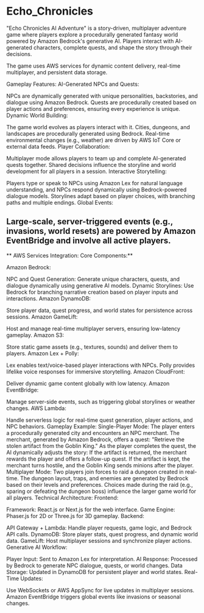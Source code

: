 # Echo_Chronicles
"Echo Chronicles AI Adventure" is a story-driven, multiplayer adventure game where players explore a procedurally generated fantasy world powered by Amazon Bedrock's generative AI. Players interact with AI-generated characters, complete quests, and shape the story through their decisions. 

The game uses AWS services for dynamic content delivery, real-time multiplayer, and persistent data storage.

Gameplay Features:
AI-Generated NPCs and Quests:

NPCs are dynamically generated with unique personalities, backstories, and dialogue using Amazon Bedrock.
Quests are procedurally created based on player actions and preferences, ensuring every experience is unique.
Dynamic World Building:

The game world evolves as players interact with it. Cities, dungeons, and landscapes are procedurally generated using Bedrock.
Real-time environmental changes (e.g., weather) are driven by AWS IoT Core or external data feeds.
Player Collaboration:

Multiplayer mode allows players to team up and complete AI-generated quests together.
Shared decisions influence the storyline and world development for all players in a session.
Interactive Storytelling:

Players type or speak to NPCs using Amazon Lex for natural language understanding, and NPCs respond dynamically using Bedrock-powered dialogue models.
Storylines adapt based on player choices, with branching paths and multiple endings.
Global Events:

Large-scale, server-triggered events (e.g., invasions, world resets) are powered by Amazon EventBridge and involve all active players.
---------------------------------------------------------------------------------------------------------------------------------------------------------------------------------------------------------------------------------------------
**
AWS Services Integration:
Core Components:**

Amazon Bedrock:

NPC and Quest Generation: Generate unique characters, quests, and dialogue dynamically using generative AI models.
Dynamic Storylines: Use Bedrock for branching narrative creation based on player inputs and interactions.
Amazon DynamoDB:

Store player data, quest progress, and world states for persistence across sessions.
Amazon GameLift:

Host and manage real-time multiplayer servers, ensuring low-latency gameplay.
Amazon S3:

Store static game assets (e.g., textures, sounds) and deliver them to players.
Amazon Lex + Polly:

Lex enables text/voice-based player interactions with NPCs.
Polly provides lifelike voice responses for immersive storytelling.
Amazon CloudFront:

Deliver dynamic game content globally with low latency.
Amazon EventBridge:

Manage server-side events, such as triggering global storylines or weather changes.
AWS Lambda:

Handle serverless logic for real-time quest generation, player actions, and NPC behaviors.
Gameplay Example:
Single-Player Mode:
The player enters a procedurally generated city and encounters an NPC merchant.
The merchant, generated by Amazon Bedrock, offers a quest:
"Retrieve the stolen artifact from the Goblin King."
As the player completes the quest, the AI dynamically adjusts the story:
If the artifact is returned, the merchant rewards the player and offers a follow-up quest.
If the artifact is kept, the merchant turns hostile, and the Goblin King sends minions after the player.
Multiplayer Mode:
Two players join forces to raid a dungeon created in real-time.
The dungeon layout, traps, and enemies are generated by Bedrock based on their levels and preferences.
Choices made during the raid (e.g., sparing or defeating the dungeon boss) influence the larger game world for all players.
Technical Architecture:
Frontend:

Framework: React.js or Next.js for the web interface.
Game Engine: Phaser.js for 2D or Three.js for 3D gameplay.
Backend:

API Gateway + Lambda: Handle player requests, game logic, and Bedrock API calls.
DynamoDB: Store player stats, quest progress, and dynamic world data.
GameLift: Host multiplayer sessions and synchronize player actions.
Generative AI Workflow:

Player Input: Sent to Amazon Lex for interpretation.
AI Response: Processed by Bedrock to generate NPC dialogue, quests, or world changes.
Data Storage: Updated in DynamoDB for persistent player and world states.
Real-Time Updates:

Use WebSockets or AWS AppSync for live updates in multiplayer sessions.
Amazon EventBridge triggers global events like invasions or seasonal changes.
